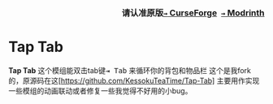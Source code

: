 ### <p align=right>请认准原版[`→` CurseForge](https://www.curseforge.com/minecraft/mc-mods/tap-tab)&ensp;[`→` Modrinth](https://modrinth.com/mod/tap-tab)</p>

# Tap Tab

**Tap Tab** 这个模组能双击tab键<kbd>⇥ Tab</kbd> 来循环你的背包和物品栏
这个是我fork的，原源码在这[https://github.com/KessokuTeaTime/Tap-Tab]
主要用作实现一些模组的动画联动或者修复一些我觉得不好用的小bug。
